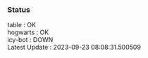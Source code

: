 ### Status


table : OK  
hogwarts : OK  
icy-bot : DOWN  
Latest Update : 2023-09-23 08:08:31.500509
